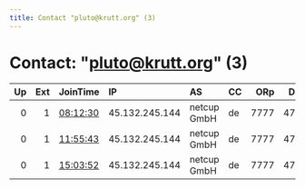 ```yaml
---
title: Contact "pluto@krutt.org" (3)
---
```


# Contact: "pluto@krutt.org" (3)

|   Up |   Ext | JoinTime                                                                                              | IP             | AS          | CC   |   ORp |   Dirp | OS    | Version   | Nickname     |   eFamMembers |
|-----:|------:|:------------------------------------------------------------------------------------------------------|:---------------|:------------|:-----|------:|-------:|:------|:----------|:-------------|--------------:|
|    0 |     1 | [08:12:30](https://nusenu.github.io/OrNetStats/w/relay/9B74163DF34A2B62769F1DC46B45BD69C1EB33B3.html) | 45.132.245.144 | netcup GmbH | de   |  7777 |   4711 | Linux | 0.4.5.10  | FotherMucker |             1 |
|    0 |     1 | [11:55:43](https://nusenu.github.io/OrNetStats/w/relay/F358EDEFF36C87ECA0DB202255AFE63B631A590B.html) | 45.132.245.144 | netcup GmbH | de   |  7777 |   4711 | Linux | 0.4.5.10  | FotherMucker |             1 |
|    0 |     1 | [15:03:52](https://nusenu.github.io/OrNetStats/w/relay/884BD71E6BF6ACA7051AC1FDCE5A3245C4DB523A.html) | 45.132.245.144 | netcup GmbH | de   |  7777 |   4711 | Linux | 0.4.5.10  | FotherMucker |             1 |
